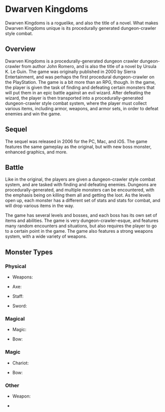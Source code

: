 # Dwarven Kingdoms

Dwarven Kingdoms is a roguelike, and also the title of a novel. What makes Dwarven Kingdoms unique is its procedurally generated dungeon-crawler style combat.

## Overview

Dwarven Kingdoms is a procedurally-generated dungeon crawler dungeon-crawler from author John Romero, and is also the title of a novel by Ursula K. Le Guin. The game was originally published in 2000 by Sierra Entertainment, and was perhaps the first procedural dungeon-crawler on the PlayStation. The game is a bit more than an RPG, though. In the game, the player is given the task of finding and defeating certain monsters that will put them in an epic battle against an evil wizard. After defeating the wizard, the player is then transported into a procedurally-generated dungeon-crawler style combat system, where the player must collect various items, including armor, weapons, and armor sets, in order to defeat enemies and win the game.

## Sequel

The sequel was released in 2006 for the PC, Mac, and iOS. The game features the same gameplay as the original, but with new boss monster, enhanced graphics, and more.

## Battle

Like in the original, the players are given a dungeon-crawler style combat system, and are tasked with finding and defeating enemies. Dungeons are procedurally-generated, and multiple monsters can be encountered, with the emphasis being on killing them all and getting the loot. As the levels open up, each monster has a different set of stats and stats for combat, and will drop various items in the way.

The game has several levels and bosses, and each boss has its own set of items and abilities. The game is very dungeon-crawler-esque, and features many random encounters and situations, but also requires the player to go to a certain point in the game. The game also features a strong weapons system, with a wide variety of weapons.

## Monster Types

### Physical

*   Weapons:

*   Axe:

*   Staff:

*   Sword:

### Magical

*   Magic:

*   Bow:

### Magic

*   Chariot:

*   Bow:

### Other

*   Weapon:

*